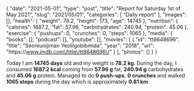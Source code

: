{
    "date": "2021-05-01",
    "type": "post",
    "title": "Report for Saturday 1st of May 2021",
    "slug": "2021\/05\/01",
    "categories": [
        "Daily report"
    ],
    "images": [],
    "health": {
        "weight": 78.2,
        "height": 173,
        "age": 14745
    },
    "nutrition": {
        "calories": 1687.2,
        "fat": 57.96,
        "carbohydrates": 240.94,
        "protein": 45.06
    },
    "exercise": {
        "pushups": 0,
        "crunches": 0,
        "steps": 1065
    },
    "media": {
        "books": [],
        "podcast": [],
        "youtube": [],
        "movies": [
            {
                "id": "tt8648696",
                "title": "Seoreunijiman Yeolilgobibmida",
                "year": "2018",
                "url": "https:\/\/www.imdb.com\/title\/tt8648696\/"
            }
        ],
        "photos": []
    }
}

Today I am <strong>14745 days</strong> old and my weight is <strong>78.2 kg</strong>. During the day, I consumed <strong>1687.2 kcal</strong> coming from <strong>57.96 g</strong> fat, <strong>240.94 g</strong> carbohydrates and <strong>45.06 g</strong> protein. Managed to do <strong>0 push-ups</strong>, <strong>0 crunches</strong> and walked <strong>1065 steps</strong> during the day which is approximately <strong>0.81 km</strong>.
